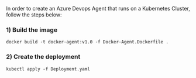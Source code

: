 

In order to create an Azure Devops Agent that runs on a Kubernetes Cluster, follow the steps below:

### 1) Build the image

````
docker build -t docker-agent:v1.0 -f Docker-Agent.Dockerfile .
````

### 2) Create the deployment

````
kubectl apply -f Deployment.yaml
````

